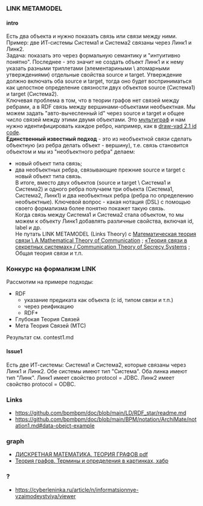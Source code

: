 ### LINK METAMODEL
#### intro 
Есть два объекта и нужно показать связь или связи между ними. Пример: две ИТ-системы Система1 и Система2 связаны через Линк1 и Линк2.  
Задача: показать это через формальную семантику и "интуитивно понятно". Последнее - это значит не создать объект Линк1 и к нему указать разными триплетами (элементариными \ атомарными утверждениями) отдельные свойства source и target. Утверждение должно включать оба source и target, тогда оно будет восприниматься как целостное определение связности двух объектов source (Система1) и target (Система2).   
Ключевая проблема в том, что в теории графов нет связей между ребрами, а в RDF связь между вершинами-объектами необъектная. Мы можем задать "авто-вычесленный id" через source и target и общее число связей между этими двумя объектами. Это [мультиграф](https://habr.com/ru/companies/otus/articles/568026/) и нам нужно идентифицировать каждое ребро, например, как в [draw-vad 2.1 id code](https://github.com/bpmbpm/draw-vad/tree/main/notation#21-id-code).   
**Единственный известный подход** - это из необъектной связи сделать объектную (из ребра делать объект - вершину), т.е. связь становится объектом и мы из "необъектного ребра" делаем:
- новый объект типа связь;
- два необъектных ребра, связывающие прежние source и target с новый объект типа связь.  
В итоге, вместо двух объектов (source и target \ Система1 и Система2) и одного ребра получаем три объекта (Система1, Система2, Линк1) и два необъектных ребра (ребра по определению необъектные). Ключевой вопрос - какая нотация (DSL) с помощью своего формализма более понятно покажет такую связь.  
Когда связь между Система1 и Система2 стала объектом, то мы можем к объекту Линк1 добавлять различные свойства, включая id, label и др.  
Не путать LINK METAMODEL (Links Theory) с [Математическая теория связи \ A Mathematical Theory of Communication](https://ru.wikipedia.org/wiki/%D0%9C%D0%B0%D1%82%D0%B5%D0%BC%D0%B0%D1%82%D0%B8%D1%87%D0%B5%D1%81%D0%BA%D0%B0%D1%8F_%D1%82%D0%B5%D0%BE%D1%80%D0%B8%D1%8F_%D1%81%D0%B2%D1%8F%D0%B7%D0%B8_(%D1%81%D1%82%D0%B0%D1%82%D1%8C%D1%8F)) ; [«Теория связи в секретных системах» / Communication Theory of Secrecy Systems](https://ru.wikipedia.org/wiki/%D0%A2%D0%B5%D0%BE%D1%80%D0%B8%D1%8F_%D1%81%D0%B2%D1%8F%D0%B7%D0%B8_%D0%B2_%D1%81%D0%B5%D0%BA%D1%80%D0%B5%D1%82%D0%BD%D1%8B%D1%85_%D1%81%D0%B8%D1%81%D1%82%D0%B5%D0%BC%D0%B0%D1%85) ; Общая теория связи и т.п.
### Конкурс на формализм LINK
Рассмотим на примере подходы: 
- RDF
  - указание предиката как объекта (с id, типом связи и т.п.)
  - через реификацию
  - RDF* 
- Глубокая Теория Связей
- Мета Теория Связей (МТС)

Результат см. contest1.md
#### Issue1
Есть две ИТ-системы: Система1 и Система2, которые связаны через Линк1 и Линк2. Обе системы имеют тип "Система". Оба линка имеют тип "Линк". Линк1 имеет свойство protocol = JDBC. Линк2 имеет свойство protocol = ODBC.  

### Links
- https://github.com/bpmbpm/doc/blob/main/LD/RDF_star/readme.md
- https://github.com/bpmbpm/doc/blob/main/BPM/notation/ArchiMate/notation1.md#data-obejct-example

### graph
- [ДИСКРЕТНАЯ МАТЕМАТИКА. ТЕОРИЯ ГРАФОВ pdf](https://web-edu.rsreu.ru/res/programs-file-storage/d7eacb3cbe412c51.pdf)
- [Теория графов. Термины и определения в картинках, хабр](https://habr.com/ru/companies/otus/articles/568026/)

### ?
- https://cyberleninka.ru/article/n/informatsionnye-vzaimodeystviya/viewer
  
